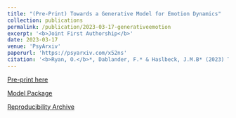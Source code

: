 ```yaml
---
title: "(Pre-Print) Towards a Generative Model for Emotion Dynamics"
collection: publications
permalink: /publication/2023-03-17-generativeemotion
excerpt: '<b>Joint First Authorship</b>'
date: 2023-03-17
venue: 'PsyArxiv'
paperurl: 'https://psyarxiv.com/x52ns'
citation: '<b>Ryan, O.</b>*, Dablander, F.* & Haslbeck, J.M.B* (2023) Towards a Generative Model for Emotion Dynamics'
---
```



[Pre-print here](https://psyarxiv.com/x52ns)

[Model Package](https://github.com/ryanoisin/GenerativeEmotion)

[Reproducibility Archive](https://github.com/ryanoisin/GenerativeEmotionCodeArchive)
